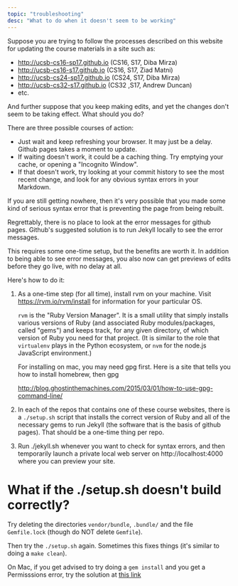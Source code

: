 ```yaml
---
topic: "troubleshooting"
desc: "What to do when it doesn't seem to be working"
---
```


Suppose you are trying to follow the processes described on this website for updating the course materials in a site such as:

* <http://ucsb-cs16-sp17.github.io> (CS16, S17, Diba Mirza)
* <http://ucsb-cs16-s17.github.io> (CS16, S17, Ziad Matni)
* <http://ucsb-cs24-sp17.github.io> (CS24, S17, Diba Mirza)
* <http://ucsb-cs32-s17.github.io> (CS32 ,S17, Andrew Duncan)
* etc.

And further suppose that you keep making edits, and yet the changes don't seem to be taking effect.  What should you do?

There are three possible courses of action:

* Just wait and keep refreshing your browser. It may just be a delay.   Github pages takes a moment to update.
* If waiting doesn't work, it could be a caching thing.  Try emptying your cache, or opening a "Incognito Window".
* If that doesn't work, try looking at your commit history to see the most recent change, and look for any obvious syntax errors in your Markdown.

If you are still getting nowhere, then it's very possible that you made some kind of serious syntax error that is preventing the page from being rebuilt.  

Regrettably, there is no place to look at the error messages for github pages.  Github's suggested solution is to run Jekyll locally to 
see the error messages.   

This requires some one-time setup, but the benefits are worth it.  In addition to being able to see error messages, you also now can
get previews of edits before they go live, with no delay at all.

Here's how to do it:

1.  As a one-time step (for all time), install rvm on your machine.  Visit <https://rvm.io/rvm/install> for information for your particular OS.

    `rvm` is the "Ruby Version Manager".  It is a small utility that simply installs various versions 
     of Ruby (and associated Ruby modules/packages, called "gems") and keeps track, for any given directory, of which version of Ruby you need for that project.  (It is similar to the role that `virtualenv` plays in the Python ecosystem, or `nvm` for the node.js JavaScript environment.) 
     
     For installing on mac, you may need gpg first.  Here is a site that tells you how to install homebrew, then gpg
     
     <http://blog.ghostinthemachines.com/2015/03/01/how-to-use-gpg-command-line/>

2.  In each of the repos that contains one of these course websites, there is a `./setup.sh` 
    script that installs the correct version of Ruby and all of the necessary gems to run Jekyll 
    (the software that is the basis of github pages).
    That should be a one-time thing per repo.

3.  Run ./jekyll.sh whenever you want to check for syntax errors, and 
    then temporarily launch a private local web server on http://localhost:4000 where you can preview your site.


# What if the ./setup.sh doesn't build correctly?

Try deleting the directories `vendor/bundle`, `.bundle/` and the file `Gemfile.lock` (though do NOT delete `Gemfile`).

Then try the `./setup.sh` again.  Sometimes this fixes things (it's similar to doing a `make clean`).

On Mac, if you get advised to try doing a `gem install` and you get a Permisssions error, try the solution
at [this link](https://stackoverflow.com/questions/14607193/installing-gem-or-updating-rubygems-fails-with-permissions-error)

